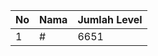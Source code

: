 | No | Nama            | Jumlah Level |
|----|-----------------|--------------|
| 1  | #    |    6651        |
